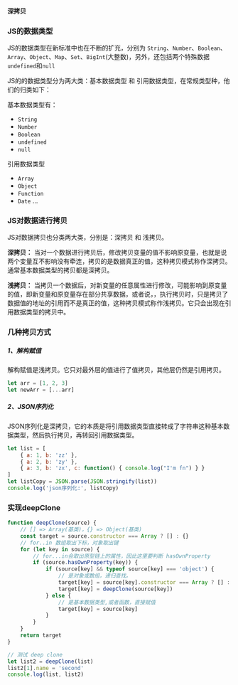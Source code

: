 #### 深拷贝

### JS的数据类型
JS的数据类型在新标准中也在不断的扩充，分别为 `String`、`Number`、`Boolean`、`Array`、`Object`、`Map`、`Set`、`BigInt`(大整数)，另外，还包括两个特殊数据`undefined`和`null`

JS的的数据类型分为两大类：基本数据类型 和 引用数据类型，在常规类型种，他们的归类如下：

基本数据类型有：
- `String`
- `Number`
- `Boolean`
- `undefined`
- `null`

引用数据类型
- `Array`
- `Object`
- `Function`
- `Date`
...


### JS对数据进行拷贝

JS对数据拷贝也分类两大类，分别是：深拷贝 和 浅拷贝。

**深拷贝：** 当对一个数据进行拷贝后，修改拷贝变量的值不影响原变量，也就是说两个变量互不影响没有牵连，拷贝的是数据真正的值，这种拷贝模式称作深拷贝。通常基本数据类型的拷贝都是深拷贝。

**浅拷贝：** 当拷贝一个数据后，对新变量的任意属性进行修改，可能影响到原变量的值，即新变量和原变量存在部分共享数据，或者说，，执行拷贝时，只是拷贝了数据值的地址的引用而不是真正的值，这种拷贝模式称作浅拷贝。它只会出现在引用数据类型的拷贝中。


### 几种拷贝方式

##### 1、解构赋值
解构赋值是浅拷贝。它只对最外层的值进行了值拷贝，其他层仍然是引用拷贝。
```javascript
let arr = [1, 2, 3]
let newArr = [...arr]
```

##### 2、JSON序列化
JSON序列化是深拷贝，它的本质是将引用数据类型直接转成了字符串这种基本数据类型，然后执行拷贝，再转回引用数据类型。
```javascript
let list = [
    { a: 1, b: 'zz' },
    { a: 2, b: 'zy' },
    { a: 3, b: 'zx', c: function() { console.log("I'm fn") } }
]
let listCopy = JSON.parse(JSON.stringify(list))
console.log('json序列化:', listCopy)
```


### 实现deepClone
```js
function deepClone(source) {
    // [] => Array(基类)，{} => Object(基类)
    const target = source.constructor === Array ? [] : {}
    // for..in 数组取出下标，对象取出键
    for (let key in source) {
        // for...in会取出原型链上的属性，因此这里要判断 hasOwnProperty
        if (source.hasOwnProperty(key)) {
            if (source[key] && typeof source[key] === 'object') {
                // 是对象或数组，递归查找。
                target[key] = source[key].constructor === Array ? [] : {}  // 维护层代码，起解释性作用
                target[key] = deepClone(source[key])
            } else {
                // 是基本数据类型,或者函数，直接赋值
                target[key] = source[key]
            }
        }
    }
    return target
}

// 测试 deep clone
let list2 = deepClone(list)
list2[1].name = 'second'
console.log(list, list2)
```

